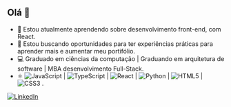 ## Olá 👋



- 🌱 Estou atualmente aprendendo sobre desenvolvimento front-end, com React.
- 👯 Estou buscando oportunidades para ter experiências práticas para aprender mais e aumentar meu portifólio.
- 💻 Graduado em ciências da computação | Graduando em arquitetura de software | MBA desenvolvimento Full-Stack.
- ⚛  ![JavaScript](https://img.shields.io/badge/JavaScript-F7DF1E?style=for-the-badge&logo=javascript&logoColor=black)
 | ![TypeScript](https://img.shields.io/badge/TypeScript-007ACC?style=for-the-badge&logo=typescript&logoColor=white)
 | ![React](https://img.shields.io/badge/React-20232A?style=for-the-badge&logo=react&logoColor=61DAFB)
 | ![Python](https://img.shields.io/badge/python-3670A0?style=for-the-badge&logo=python&logoColor=ffdd54)
 | ![HTML5](https://img.shields.io/badge/HTML5-E34F26?style=for-the-badge&logo=html5&logoColor=white)
 | ![CSS3](https://img.shields.io/badge/CSS3-1572B6?style=for-the-badge&logo=css3&logoColor=white)
.

[![LinkedIn](https://img.shields.io/badge/LinkedIn-0077B5?style=for-the-badge&logo=linkedin&logoColor=white)](https://www.linkedin.com/in/devs-matheus-lima/)
